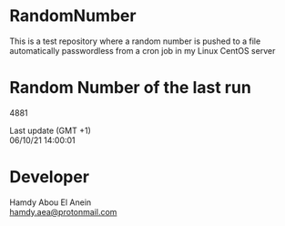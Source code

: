 # RandomNumber    
This is a test repository where a random number is pushed to a file automatically passwordless from a cron job in my Linux CentOS server    
# Random Number of the last run   
4881
      
Last update (GMT +1)    
06/10/21 14:00:01
# Developer    
Hamdy Abou El Anein   
hamdy.aea@protonmail.com
